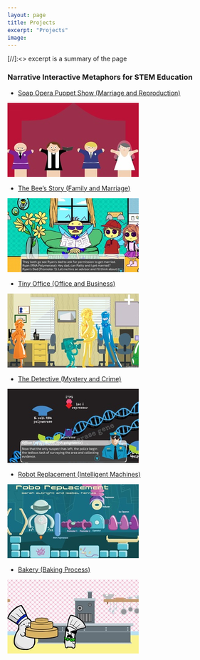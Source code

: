 ```yaml
---
layout: page
title: Projects
excerpt: "Projects"
image:
---
```

[//]:<> excerpt is a summary of the page

<!-- __Scholarship of Teaching and Learning (SoTL) Projects__ -->

### Narrative Interactive Metaphors for STEM Education

* [Soap Opera Puppet Show (Marriage and Reproduction)](https://www.youtube.com/watch?v=aR3cjgNMGbs)

![Marriage and reproduction](/images/Marriage_Reproduction.jpg)


* [The Bee’s Story (Family and Marriage)](http://krysign.com/inductionsystem/1/index.html)

![Family_Marriage](/images/Family_Marriage.jpg)


* [Tiny Office (Office and Business)](http://krysign.com/inductionsystem/2/index.html)

![Office_Business](/images/Office_Business.jpg)


* [The Detective (Mystery and Crime)](http://krysign.com/inductionsystem/3/index.html)

![Mystery_Crime](/images/Mystery_Crime.jpg)


* [Robot Replacement (Intelligent Machines)](http://krysign.com/inductionsystem/4/index.html)

![IntelligentMachines](/images/IntelligentMachines.jpg)


* [Bakery (Baking Process)](http://krysign.com/inductionsystem/5/index.html)

![BakingProcess](/images/BakingProcess.jpg)


<!-- ### University of Illinois at Urbana-Champaign
* [CEE 202 Engineering Risk and Uncertainty (statistics and probability coures)](http://catalog.illinois.edu/courses-of-instruction/cee/)

* [CEE 330 Environmental Engineering](http://catalog.illinois.edu/courses-of-instruction/cee/)

* [CEE 437 Water Quality Engineering](http://catalog.illinois.edu/courses-of-instruction/cee/) -->


<!-- ![bio](/images/bio-photo.jpg) -->

<!-- it's best the image is 200*200, name the photo in the image folder.  

If use embed function from youtube, I can show the video on my site. -->
